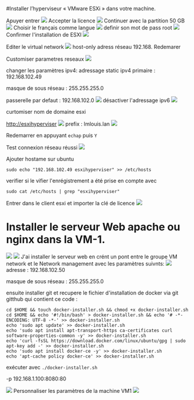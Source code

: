 #Installer l’hyperviseur « VMware ESXi » dans votre machine.

Apuyer entrer 
![](/rsc/esxi-aceuil.png)
Accepter la licence 
![](rsc/accepter.png)
Continuer avec la partition 50 GB
![](rsc/continuer-avec-la-partition-50%20GB.png)
Choisir le français comme langue 
![](rsc/choisir-français-comme-langue.png)
definir son mot de pass root
![](rsc/definir%20son%20mot%20de%20pass%20root.png)
Confirmer l'installation de ESXI
![](rsc/Confirmer%20installation%20de%20esxi.png)


Editer le virtual network 
![](/rsc/editer-host-only.png)
host-only adress réseau 192.168.
Redemarer 

Customiser parametres reseaux
![](rsc/Customiser%20parametres%20reseaux.png)

changer les paramètres ipv4: 
adressage static
ipv4 primaire : 192.168.102.49 

masque de sous réseau : 255.255.255.0

passerelle par defaut : 192.168.102.0
![](rsc/reseau%20ipv4.png)
désactiver l'adressage ipv6
![](rsc/desactiver%20adressage%20ipv6.png)

curtomiser nom de domaine esxi


[http://esxihyperviser](http://esxihyperviser.lmlouis.lan)
![](rsc/curtomiser%20nom%20de%20domaine%20esxi.png)
prefix : lmlouis.lan
![](rsc/Suffix%20lmlouis.lan.png)

Redemarrer en appuyant `echap` puis `Y`

Test connexion réseau réussi 
![](rsc/Test%20Connexion%20Reseau.png)


Ajouter hostame sur ubuntu

`sudo echo "192.168.102.49 esxihyperviser" >> /etc/hosts` 

verifier si le vifier l'enrégistrement a été prise en compte avec 

`sudo cat /etc/hosts | grep "esxihyperviser"`

Entrer dans le client esxi et importer la clé de licence
![](rsc/LicenceESXI.png)

# Installer le serveur Web apache ou nginx dans la VM-1.
![](/rsc/VM1/creer%20vm1.png)
![](/rsc/VM1/parametre%20de%20stockage.png)
J'ai installer le serveur web en crént un pont entre le groupe VM network et le Network management avec les paramètres suivnts:
![](/rsc/VM1/networkVM1.png)
adresse : 192.168.102.50

masque de sous réseau : 255.255.255.0

ensuite installer git et recupere le fichier d'installation de docker via git gitthub qui contient ce code :
```
cd $HOME && touch docker-installer.sh && chmod +x docker-installer.sh
cd $HOME && echo '#!/bin/bash' > docker-installer.sh && echo '# -*- ENCODING: UTF-8 -*-' >> docker-installer.sh
echo 'sudo apt update' >> docker-installer.sh
echo 'sudo apt install apt-transport-https ca-certificates curl software-properties-common -y' >> docker-installer.sh 
echo 'curl -fsSL https://download.docker.com/linux/ubuntu/gpg | sudo apt-key add -' >> docker-installer.sh
echo 'sudo apt install docker-ce -y' >> docker-installer.sh
echo 'apt-cache policy docker-ce' >> docker-installer.sh
```
exécuter avec `./docker-installer.sh`


-p 192.168.1.100:8080:80

![](rsc/VM1/creer%20vm1.png)
Personnaliser les paramètres de la machine VM1
![](rsc/VM1/parametre%20de%20stockage.png)


